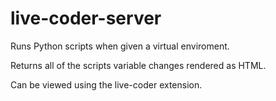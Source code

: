 # live-coder-server

Runs Python scripts when given a virtual enviroment.

Returns all of the scripts variable changes rendered as HTML.

Can be viewed using the live-coder extension.
